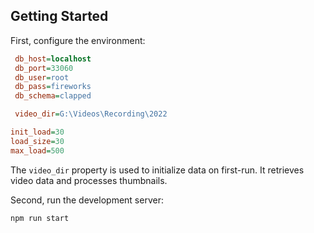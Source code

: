 ## Getting Started

First, configure the environment:
```ini
 db_host=localhost
 db_port=33060
 db_user=root
 db_pass=fireworks
 db_schema=clapped

 video_dir=G:\Videos\Recording\2022

init_load=30
load_size=30
max_load=500
```

The `video_dir` property is used to initialize data on first-run. It retrieves video data and processes thumbnails.

Second, run the development server:

```bash
npm run start
```

